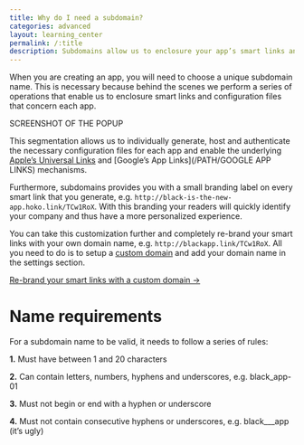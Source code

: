```yaml
---
title: Why do I need a subdomain?
categories: advanced
layout: learning_center
permalink: /:title
description: Subdomains allow us to enclosure your app’s smart links and configuration files in one place.
---
```


When you are creating an app, you will need to choose a unique subdomain name. This is necessary
because behind the scenes we perform a series of operations that enable us to enclosure smart
links and configuration files that concern each app.

SCREENSHOT OF THE POPUP

This segmentation allows us to individually generate, host and authenticate the necessary
configuration files for each app and enable the
underlying [Apple’s Universal Links](/PATH/APPLE/UNIVERSALLINKS) and
[Google’s App Links](/PATH/GOOGLE APP LINKS) mechanisms.

Furthermore, subdomains provides you with a small branding label on every smart link that
you generate, e.g. `http://black-is-the-new-app.hoko.link/TCw1RoX`. With this branding your
readers will quickly identify your company and thus have a more personalized experience.

You can take this customization further and completely re-brand your smart links with your own
domain name, e.g. `http://blackapp.link/TCw1RoX`. All you need to do is to setup a
[custom domain](/setting-up-a-custom-domain/) and add your domain name in the settings section.

<a href="http://support.hokolinks.com/setting-up-a-custom-domain/" class="btn-next">Re-brand your smart links with a custom domain &#8594;</a>

# Name requirements

For a subdomain name to be valid, it needs to follow a series of rules:

**1.** Must have between 1 and 20 characters

**2.** Can contain letters, numbers, hyphens and underscores, e.g. black_app-01

**3.** Must not begin or end with a hyphen or underscore

**4.** Must not contain consecutive hyphens or underscores, e.g. black___app (it’s ugly)

